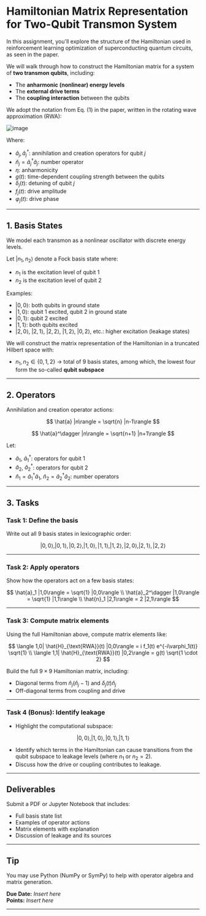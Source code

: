 # Hamiltonian Matrix Representation for Two-Qubit Transmon System

In this assignment, you'll explore the structure of the Hamiltonian used in reinforcement learning optimization of superconducting quantum circuits, as seen in the paper.

We will walk through how to construct the Hamiltonian matrix for a system of **two transmon qubits**, including:
- The **anharmonic (nonlinear) energy levels**
- The **external drive terms**
- The **coupling interaction** between the qubits

We adopt the notation from Eq. (1) in the paper, written in the rotating wave approximation (RWA):

![image](https://github.com/user-attachments/assets/99461bb4-07f3-4290-98c5-d97f1f98b782)



Where:
- $\hat{a}_j, \hat{a}_j^\dagger$: annihilation and creation operators for qubit $j$
- $\hat{n}_j = \hat{a}_j^\dagger \hat{a}_j$: number operator
- $\eta$: anharmonicity
- $g(t)$: time-dependent coupling strength between the qubits
- $\delta_j(t)$: detuning of qubit $j$
- $f_j(t)$: drive amplitude
- $\varphi_j(t)$: drive phase

---

## 1. Basis States

We model each transmon as a nonlinear oscillator with discrete energy levels.

Let $|n_1, n_2\rangle$ denote a Fock basis state where:
- $n_1$ is the excitation level of qubit 1
- $n_2$ is the excitation level of qubit 2

Examples:
- $|0, 0\rangle$: both qubits in ground state
- $|1, 0\rangle$: qubit 1 excited, qubit 2 in ground state
- $|0, 1\rangle$: qubit 2 excited
- $|1, 1\rangle$: both qubits excited
- $|2, 0\rangle$, $|2, 1\rangle$, $|2, 2\rangle$, $|1, 2\rangle$, $|0, 2\rangle$, etc.: higher excitation (leakage states)

We will construct the matrix representation of the Hamiltonian in a truncated Hilbert space with:
- $n_1, n_2 \in \{0, 1, 2\}$ → total of 9 basis states, among which, the lowest four form the so-called **qubit subspace**

---

## 2. Operators

Annihilation and creation operator actions:

$$
\hat{a} |n\rangle = \sqrt{n} |n-1\rangle
$$

$$
\hat{a}^\dagger |n\rangle = \sqrt{n+1} |n+1\rangle
$$

Let:
- $\hat{a}_1$, $\hat{a}_1^\dagger$: operators for qubit 1
- $\hat{a}_2$, $\hat{a}_2^\dagger$: operators for qubit 2
- $\hat{n}_1 = \hat{a}_1^\dagger \hat{a}_1$, $\hat{n}_2 = \hat{a}_2^\dagger \hat{a}_2$: number operators

---

## 3. Tasks

### Task 1: Define the basis

Write out all 9 basis states in lexicographic order:

$$
|0,0\rangle, |0,1\rangle, |0,2\rangle, |1,0\rangle, |1,1\rangle, |1,2\rangle, |2,0\rangle, |2,1\rangle, |2,2\rangle
$$

---

### Task 2: Apply operators

Show how the operators act on a few basis states:

$$
\hat{a}_1 |1,0\rangle = \sqrt{1} |0,0\rangle \\
\hat{a}_2^\dagger |1,0\rangle = \sqrt{1} |1,1\rangle \\
\hat{n}_1 |2,1\rangle = 2 |2,1\rangle
$$

---

### Task 3: Compute matrix elements

Using the full Hamiltonian above, compute matrix elements like:

$$
\langle 1,0| \hat{H}_{\text{RWA}}(t) |0,0\rangle = i f_1(t) e^{-i\varphi_1(t)} \sqrt{1} \\
\langle 1,1| \hat{H}_{\text{RWA}}(t) |0,2\rangle = g(t) \sqrt{1 \cdot 2}
$$

Build the full $9 \times 9$ Hamiltonian matrix, including:
- Diagonal terms from $\hat{n}_j(\hat{n}_j - 1)$ and $\delta_j(t)\hat{n}_j$
- Off-diagonal terms from coupling and drive

---

### Task 4 (Bonus): Identify leakage

- Highlight the computational subspace:

$$
|0,0\rangle, |1,0\rangle, |0,1\rangle, |1,1\rangle
$$

- Identify which terms in the Hamiltonian can cause transitions from the qubit subspace to leakage levels (where $n_1$ or $n_2 = 2$).
- Discuss how the drive or coupling contributes to leakage.

---

## Deliverables

Submit a PDF or Jupyter Notebook that includes:
- Full basis state list
- Examples of operator actions
- Matrix elements with explanation
- Discussion of leakage and its sources

---

## Tip

You may use Python (NumPy or SymPy) to help with operator algebra and matrix generation.

**Due Date:** _Insert here_  
**Points:** _Insert here_

---
